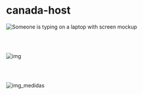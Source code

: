 # canada-host

![Someone is typing on a laptop with screen mockup](https://github.com/user-attachments/assets/90cf3248-f000-4790-b137-d855b2a4fb96)

<br>
<br>

![img](https://github.com/user-attachments/assets/38fc4ff8-5d52-453f-95f3-09ebd3f3774f)

<br>
<br>

![img_medidas](https://github.com/user-attachments/assets/743ea931-9e4d-4304-a743-aff9d67c0f85)
